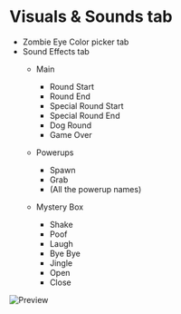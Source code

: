 # Visuals & Sounds tab
   * Zombie Eye Color picker tab
   * Sound Effects tab
      * Main 
         * Round Start
         * Round End
         * Special Round Start
         * Special Round End
         * Dog Round
         * Game Over
               
       * Powerups
          * Spawn
          * Grab
          * (All the powerup names)
               
       * Mystery Box
          * Shake
          * Poof
          * Laugh
          * Bye Bye
          * Jingle
          * Open
          * Close

![Preview](https://i.imgur.com/VZfwSMW.png)
